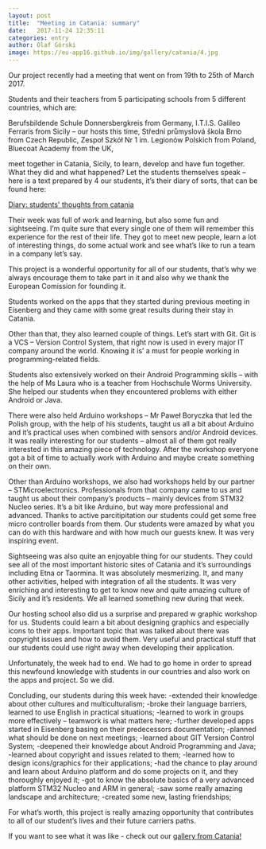 ```yaml
---
layout: post
title:  "Meeting in Catania: summary"
date:   2017-11-24 12:35:11
categories: entry
author: Olaf Górski
image: https://eu-app16.github.io/img/gallery/catania/4.jpg
---
```


Our project recently had a meeting that went on from 19th to 25th of March 2017. 

Students and their teachers from 5 participating schools from 5 different countries, which are:

Berufsbildende Schule Donnersbergkreis from Germany,
I.T.I.S. Galileo Ferraris from Sicily – our hosts this time,
Střední průmyslová škola Brno from Czech Republic,
Zespoł Szkół Nr 1 im. Legionów Polskich from Poland,
Bluecoat Academy from the UK,

meet together in Catania, Sicily, to learn, develop and have fun together.
What they did and what happened? Let the students themselves speak – here is a text prepared by 4 our students, it’s their diary of sorts, that can be found here:

[Diary: students' thoughts from catania](https://eu-app16.github.io/entry/2017/06/10/diary-catania.html)


Their week was full of work and learning, but also some fun and sightseeing. I’m quite sure that every single one of them will remember this experience for the rest of their life. They got to meet new people, learn a lot of interesting things, do some actual work and see what’s like to run a team in a company let’s say.

This project is a wonderful opportunity for all of our students, that’s why we always encourage them to take part in it and also why we thank the European Comission for founding it.

Students worked on the apps that they started during previous meeting in Eisenberg and they came with some great results during their stay in Catania.

Other than that, they also learned couple of things. Let’s start with Git. Git is a VCS – Version Control System, that right now is used in every major IT company around the world. Knowing it is’ a must for people working in programming-related fields.

Students also extensively worked on their Android Programming skills – with the help of Ms Laura who is a teacher from Hochschule Worms University. She helped our students when they encountered problems with either Android or Java.

There were also held Arduino workshops –  Mr Paweł Boryczka that led the Polish group, with the help of his students, taught us all a bit about Arduino and it’s practical uses when combined with sensors and/or Android devices. It was really interesting for our students – almost all of them got really interested in this amazing piece of technology. After the workshop everyone got a bit of time to actually work with Arduino and maybe create something on their own.

Other than Arduino workshops, we also had workshops held by our partner – STMicroelectronics. 
Professionals from that company came to us and taught us about their company’s products – mainly devices from STM32 Nucleo series. It’s a bit like Arduino, but way more professional and advanced. Thanks to active parcitipitation our students could get some free micro controller boards from them. Our students were amazed by what you can do with this hardware and with how much our guests knew. It was very inspiring event.

Sightseeing was also quite an enjoyable thing for our students. They could see all of the most important historic sites of Catania and it’s surroundings including Etna or Taormina. It was absolutely mesmerizing. It, and many other activities, helped with integration of all the students. It was very enriching and interesting to get to know new and quite amazing culture of Sicily and it’s residents. We all learned something new during that week.

Our hosting school also did us a surprise and prepared w graphic workshop for us. Students could learn a bit about designing graphics and especially icons to their apps. Important topic that was talked about there was copyright issues and how to avoid them. Very useful and practical stuff that our students could use right away when developing their application.

Unfortunately, the week had to end. We had to go home in order to spread this newfound knowledge with students in our countries and also work on the apps and project. So we did.

Concluding, our students during this week have:
-extended their knowledge about other cultures and multiculturalism;
-broke their language barriers, learned to use English in practical situations;
-learned to work in groups more effectively – teamwork is what matters here;
-further developed apps started in Eisenberg basing on their predecessors documentation;
-planned what should be done on next meetings;
-learned about GIT Version Control System;
-deepened their knowledge about Android Programming and Java;
-learned about copyright and issues related to them;
-learned how to design icons/graphics for their applications;
-had the chance to play around and learn about Arduino platform and do some projects on it, and they thoroughly enjoyed it;
-got to know the absolute basics of a very advanced platform STM32 Nucleo and ARM in general;
-saw some really amazing landscape and architecture;
-created some new, lasting friendships;

For what’s worth, this project is really amazing opportunity that contributes to all of our student’s lives and their future carriers paths.

If you want to see what it was like - check out our [gallery from Catania!](https://eu-app16.github.io/gallery/catania/)